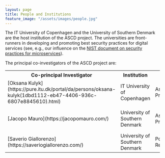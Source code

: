 ```yaml
---
layout: page
title: People and Institutions
feature_image: "/assets/images/people.jpg"
---
```


The IT University of Copenhagen and the University of Southern Denmark are the host institution of the ASCD project.
The universities are front-runners in developing and promoting best security practices for digital services (see, e.g., our influence on the [NIST document on security practices for microservices](https://csrc.nist.gov/publications/detail/sp/800-204/final)). 

The principal co-investigators of the ASCD project are:

<table class="table">
  <th>Co-principal Investigator</th>
  <th>Institution</th>
  <th>Role</th>
  <th>Expertise</th>
<tr>
  <td markdown="1">[Oksana Kulyk](https://pure.itu.dk/portal/da/persons/oksana-kulyk(1dbd1112-eb47-4406-936c-6807e8845610).html)
  <td>IT University of Copenhagen</td>
  <td>Assistant Professor</td>
  <td>Human Factors in Security and Privacy</td>
<tr>
  <td markdown="1">[Jacopo Mauro](https://jacopomauro.com/)
  <td>University of Southern Denmark</td>
  <td>Associate Professor</td>
  <td>Software Engineering and DevSecOps</td>
<tr>
  <td markdown="1">[Saverio Giallorenzo](https://saveriogiallorenzo.com/)
  <td>University of Southern Denmark</td>
  <td>Postdoctoral Researcher</td>
  <td>Microservice Security</td>